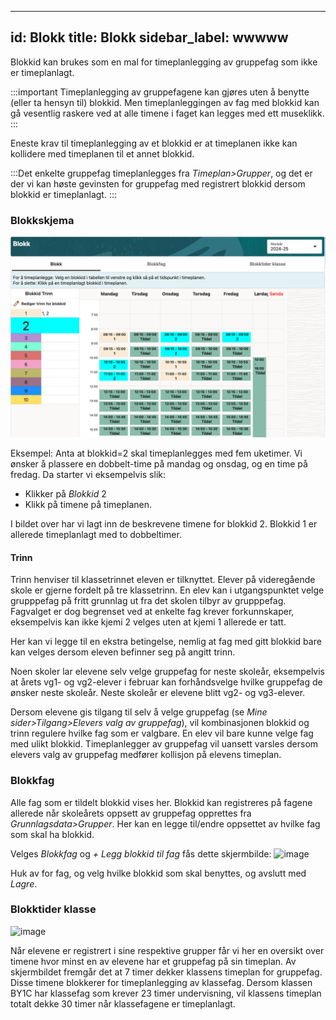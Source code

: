 
---
id: Blokk
title: Blokk
sidebar_label: wwwww
---
 
Blokkid kan brukes som en mal for timeplanlegging av gruppefag som ikke er timeplanlagt. 

:::important Timeplanlegging av gruppefagene kan gjøres uten å benytte (eller ta hensyn til) blokkid. Men timeplanleggingen av fag med blokkid kan gå vesentlig raskere ved at alle timene i faget kan legges med ett museklikk. 
:::

Eneste krav til timeplanlegging av et blokkid er at timeplanen ikke kan kollidere med timeplanen til et annet blokkid.

:::Det enkelte gruppefag timeplanlegges fra _Timeplan>Grupper_, og det er der vi kan høste gevinsten for gruppefag med registrert blokkid dersom blokkid er timeplanlagt. :::
 
### Blokkskjema
![bilde](/img/tp_blokk.png)

Eksempel:
Anta at blokkid=2 skal timeplanlegges med fem uketimer. Vi ønsker å plassere en dobbelt-time på mandag og onsdag, og en time på fredag. Da starter vi eksempelvis slik:
- Klikker på _Blokkid_ 2 
- Klikk på timene på timeplanen.

I bildet over har vi lagt inn de beskrevene timene for blokkid 2. Blokkid 1 er allerede timeplanlagt med to dobbeltimer. 

#### Trinn
Trinn henviser til klassetrinnet eleven er tilknyttet. Elever på videregående skole er gjerne fordelt på tre klassetrinn. 
En elev kan i utgangspunktet velge grupppefag på fritt grunnlag ut fra det skolen tilbyr av grupppefag. Fagvalget er dog begrenset ved at enkelte fag krever forkunnskaper, eksempelvis kan ikke kjemi 2 velges uten at kjemi 1 allerede er tatt.

Her kan vi legge til en ekstra betingelse, nemlig at fag med gitt blokkid bare kan velges dersom eleven befinner seg på angitt trinn.

Noen skoler lar elevene selv velge gruppefag for neste skoleår, eksempelvis at årets vg1- og vg2-elever i februar kan forhåndsvelge hvilke gruppefag de ønsker neste skoleår. Neste skoleår er elevene blitt vg2- og vg3-elever.

Dersom elevene gis tilgang til selv å velge gruppefag (se _Mine sider>Tilgang>Elevers valg av gruppefag_), vil kombinasjonen blokkid og trinn regulere hvilke fag som er valgbare. En elev vil bare kunne velge fag med ulikt blokkid. Timeplanlegger av gruppefag vil uansett varsles dersom elevers valg av gruppefag medfører kollisjon på elevens timeplan.

### Blokkfag
Alle fag som er tildelt blokkid vises her. Blokkid kan registreres på fagene allerede når skoleårets oppsett av gruppefag opprettes fra _Grunnlagsdata>Grupper_.
Her kan en legge til/endre oppsettet av hvilke fag som skal ha blokkid. 

Velges _Blokkfag_ og _+ Legg blokkid til fag_ fås dette skjermbilde:
![image](https://github.com/user-attachments/assets/59e576ed-cb2e-493d-8e19-44ca2bc5cf3e)


Huk av for fag, og velg hvilke blokkid som skal benyttes, og avslutt med _Lagre_.

### Blokktider klasse
![image](https://github.com/BarmanHanssen/iskole/assets/80097133/3128651d-a41a-42e8-97ac-71beda745e03)

Når elevene er registrert i sine respektive grupper får vi her en oversikt over timene hvor minst en av elevene har et gruppefag på sin timeplan. Av skjermbildet fremgår det at 7 timer dekker klassens  timeplan for gruppefag. Disse timene blokkerer for timeplanlegging av klassefag. Dersom klassen BY1C har klassefag som krever 23 timer undervisning, vil klassens timeplan totalt dekke 30 timer når klassefagene er timeplanlagt.
